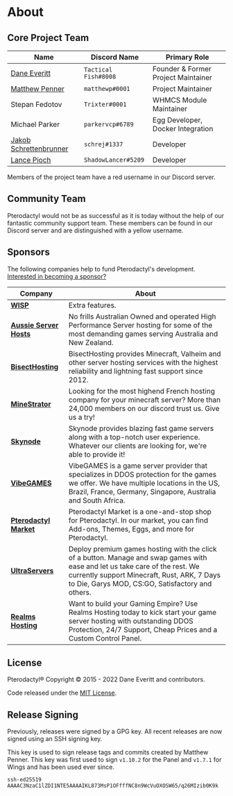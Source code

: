 # About

<TOCInline toc={toc} />

## Core Project Team

| Name                                          | Discord Name         | Primary Role                        |
|-----------------------------------------------|----------------------|-------------------------------------|
| [Dane Everitt](https://daneeveritt.com/)      | `Tactical Fish#8008` | Founder & Former Project Maintainer |
| [Matthew Penner](https://matthewp.io/)        | `matthewp#0001`      | Project Maintainer                  |
| Stepan Fedotov                                | `Trixter#0001`       | WHMCS Module Maintainer             |
| Michael Parker                                | `parkervcp#6789`     | Egg Developer, Docker Integration   |
| [Jakob Schrettenbrunner](https://schrej.net/) | `schrej#1337`        | Developer                           |
| [Lance Pioch](https://lancepioch.com/)        | `ShadowLancer#5209`  | Developer                           |

Members of the project team have a red username in our Discord server.

## Community Team

Pterodactyl would not be as successful as it is today without the help of our fantastic community support team. These
members can be found in our Discord server and are distinguished with a yellow username.

## Sponsors

The following companies help to fund Pterodactyl's development. [Interested in becoming a sponsor?](https://github.com/sponsors/matthewpi)

| Company                                                   | About                                                                                                                                                                                                                           |
|-----------------------------------------------------------|---------------------------------------------------------------------------------------------------------------------------------------------------------------------------------------------------------------------------------|
| [**WISP**](https://wisp.gg)                               | Extra features.                                                                                                                                                                                                                 |
| [**Aussie Server Hosts**](https://aussieserverhosts.com/) | No frills Australian Owned and operated High Performance Server hosting for some of the most demanding games serving Australia and New Zealand.                                                                                 |
| [**BisectHosting**](https://www.bisecthosting.com/)       | BisectHosting provides Minecraft, Valheim and other server hosting services with the highest reliability and lightning fast support since 2012.                                                                                 |
| [**MineStrator**](https://minestrator.com/)               | Looking for the most highend French hosting company for your minecraft server? More than 24,000 members on our discord trust us. Give us a try!                                                                                 |
| [**Skynode**](https://www.skynode.pro/)                   | Skynode provides blazing fast game servers along with a top-notch user experience. Whatever our clients are looking for, we're able to provide it!                                                                              |
| [**VibeGAMES**](https://vibegames.net/)                   | VibeGAMES is a game server provider that specializes in DDOS protection for the games we offer. We have multiple locations in the US, Brazil, France, Germany, Singapore, Australia and South Africa.                           |
| [**Pterodactyl Market**](https://pterodactylmarket.com/)  | Pterodactyl Market is a one-and-stop shop for Pterodactyl. In our market, you can find Add-ons, Themes, Eggs, and more for Pterodactyl.                                                                                         |
| [**UltraServers**](https://ultraservers.com/)             | Deploy premium games hosting with the click of a button. Manage and swap games with ease and let us take care of the rest. We currently support Minecraft, Rust, ARK, 7 Days to Die, Garys MOD, CS:GO, Satisfactory and others. |
| [**Realms Hosting**](https://realmshosting.com/)          | Want to build your Gaming Empire? Use Realms Hosting today to kick start your game server hosting with outstanding DDOS Protection, 24/7 Support, Cheap Prices and a Custom Control Panel.                                      |                                                                                                                                                                                                                                |

## License

Pterodactyl® Copyright © 2015 - 2022 Dane Everitt and contributors.

Code released under the [MIT License](https://github.com/pterodactyl/panel/blob/develop/LICENSE.md).

## Release Signing

Previously, releases were signed by a GPG key.  All recent releases are now signed using an SSH signing key.

This key is used to sign release tags and commits created by Matthew Penner.  This key was first used to sign
`v1.10.2` for the Panel and `v1.7.1` for Wings and has been used ever since.

```text
ssh-ed25519 AAAAC3NzaC1lZDI1NTE5AAAAIKL873MsP1OFfffNC8n9WcVuOXOSW65/q26MIzib0K9k
```

